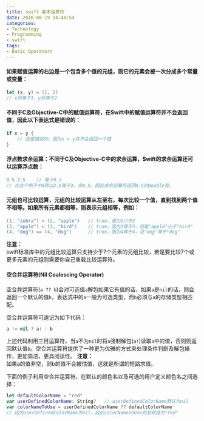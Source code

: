 ```yaml
---
title: swift 基本运算符
date: 2016-08-19 14:44:54
categories: 
- Technology
- Programming
- swift
tags:
- Basic Operators
---
```

#### 如果赋值运算的右边是一个包含多个值的元组，则它的元素会被一次分成多个常量或变量：

``` swift
let (x, y) = (1, 2)
// x则等于1，y则等于2
```

<!-- more -->

#### 不同于C及Objective-C中的赋值运算符，在Swift中的赋值运算符并不会返回值，因此以下表达式是错误的：

``` swift
if x = y {
    // 这是错误的，因为x = y并不会返回一个值
}
```

#### 浮点数求余运算：不同于C及Objective-C中的求余运算，Swift的求余运算还可以运算浮点数：

``` swift
8 % 2.5    // 等于0.5
// 在这个例子中8除以2.5等于3，余0.5，因此求余运算符返回0.5的Double型。
```

#### 元组也可比较运算，元组的比较运算从左至右，每次比较一个值，直到找到两个值不相等。如果所有元素都相等，则表示元组相等，例如：

``` swift
(1, "zebra") < (2, "apple")   // true，因为1小于2
(3, "apple") < (3, "bird")    // true，因为3等于3，但是"apple"小于"bird"
(4, "dog") == (4, "dog")      // true，因为4等于4，且"dog"等于"dog"
```
**注意：**   
swift标准库中的元组比较运算只支持少于7个元素的元组比较，若是要比较7个或更多元素的元组则需要你自己重载比较运算符。

#### 空合并运算符(Nil Coalescing Operator)

空合并运算符(`a ?? b`)会对可选值`a`解包如果它有值的话，如果`a`是`nil`的话，则会返回一个默认的值`b`，表达式中的`a`一般为可选类型，而`b`必须与`a`的存储类型相匹配。

空合并运算符可速记为如下代码：
``` swift
a != nil ? a! : b
```
上述代码利用三目运算符，当`a`不为`nil`时将`a`强制解包(`a!`)读取`a`中的值，否则则返回默认值`b`。空合并运算符提供了一种更为优雅的方式来处理条件判断及解包操作，更加简洁，更具阅读性。
**注意：**   
如果a的值非空，则b的值不会被估值，这就是所谓的短路求值。

下面的例子利用空合并运算符，在默认的颜色名以及可选的用户定义颜色名之间选择：

``` swift
let defaultColorName = "red"
var userDefinedColorName: String?   // userDefinedColorName默认为nil
var colorNameToUse = userDefinedColorName ?? defaultColorName
// 因为userDefinedColorName为nil，因此colorNameToUse将会赋值为"red"
```
